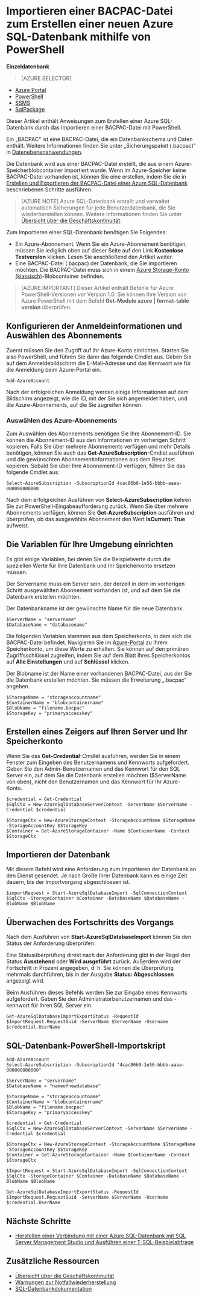 <properties 
    pageTitle="Importieren einer BACPAC-Datei zum Erstellen einer neuen Azure SQL-Datenbank mithilfe von PowerShell | Microsoft Azure" 
    description="Importieren einer BACPAC-Datei zum Erstellen einer neuen Azure SQL-Datenbank mithilfe von PowerShell" 
    services="sql-database" 
    documentationCenter="" 
    authors="stevestein" 
    manager="jeffreyg" 
    editor=""/>

<tags
    ms.service="sql-database"
    ms.devlang="NA"
    ms.topic="article"
    ms.tgt_pltfrm="powershell"
    ms.workload="data-management" 
    ms.date="02/05/2016"
    ms.author="sstein"/>

# Importieren einer BACPAC-Datei zum Erstellen einer neuen Azure SQL-Datenbank mithilfe von PowerShell

**Einzeldatenbank**

> [AZURE.SELECTOR]
- [Azure Portal](sql-database-import.md)
- [PowerShell](sql-database-import-powershell.md)
- [SSMS](sql-database-cloud-migrate-compatible-import-bacpac-ssms.md)
- [SqlPackage](sql-database-cloud-migrate-compatible-import-bacpac-sqlpackage.md)

Dieser Artikel enthält Anweisungen zum Erstellen einer Azure SQL-Datenbank durch das Importieren einer BACPAC-Datei mit PowerShell.

Ein „BACPAC“ ist eine BACPAC-Datei, die ein Datenbankschema und Daten enthält. Weitere Informationen finden Sie unter „Sicherungspaket (.bacpac)“ in [Datenebenenanwendungen](https://msdn.microsoft.com/library/ee210546.aspx).

Die Datenbank wird aus einer BACPAC-Datei erstellt, die aus einem Azure-Speicherblobcontainer importiert wurde. Wenn im Azure-Speicher keine BACPAC-Datei vorhanden ist, können Sie eine erstellen, indem Sie die in [Erstellen und Exportieren der BACPAC-Datei einer Azure SQL-Datenbank](sql-database-export-powershell.md) beschriebenen Schritte ausführen.

> [AZURE.NOTE] Azure SQL-Datenbank erstellt und verwaltet automatisch Sicherungen für jede Benutzerdatenbank, die Sie wiederherstellen können. Weitere Informationen finden Sie unter [Übersicht über die Geschäftskontinuität](sql-database-business-continuity.md).


Zum Importieren einer SQL-­Datenbank benötigen Sie Folgendes:

- Ein Azure-Abonnement. Wenn Sie ein Azure-Abonnement benötigen, müssen Sie lediglich oben auf dieser Seite auf den Link **Kostenlose Testversion** klicken. Lesen Sie anschließend den Artikel weiter.
- Eine BACPAC-Datei (.bacpac) der Datenbank, die Sie importieren möchten. Die BACPAC-Datei muss sich in einem [Azure Storage-Konto (klassisch)](storage-create-storage-account.md)-Blobcontainer befinden.


> [AZURE.IMPORTANT] Dieser Artikel enthält Befehle für Azure PowerShell-Versionen *vor* Version 1.0. Sie können Ihre Version von Azure PowerShell mit dem Befehl **Get-Module azure | format-table version** überprüfen.



## Konfigurieren der Anmeldeinformationen und Auswählen des Abonnements

Zuerst müssen Sie den Zugriff auf Ihr Azure-Konto einrichten. Starten Sie also PowerShell, und führen Sie dann das folgende Cmdlet aus. Geben Sie auf dem Anmeldebildschirm die E-Mail-Adresse und das Kennwort wie für die Anmeldung beim Azure-Portal ein.

	Add-AzureAccount

Nach der erfolgreichen Anmeldung werden einige Informationen auf dem Bildschirm angezeigt, wie die ID, mit der Sie sich angemeldet haben, und die Azure-Abonnements, auf die Sie zugreifen können.


### Auswählen des Azure-Abonnements

Zum Auswählen des Abonnements benötigen Sie Ihre Abonnement-ID. Sie können die Abonnement-ID aus den Informationen im vorherigen Schritt kopieren. Falls Sie über mehrere Abonnements verfügen und mehr Details benötigen, können Sie auch das **Get-AzureSubscription**-Cmdlet ausführen und die gewünschten Abonnementinformationen aus dem Resultset kopieren. Sobald Sie über Ihre Abonnement-ID verfügen, führen Sie das folgende Cmdlet aus:

	Select-AzureSubscription -SubscriptionId 4cac86b0-1e56-bbbb-aaaa-000000000000

Nach dem erfolgreichen Ausführen von **Select-AzureSubscription** kehren Sie zur PowerShell-Eingabeaufforderung zurück. Wenn Sie über mehrere Abonnements verfügen, können Sie **Get-AzureSubscription** ausführen und überprüfen, ob das ausgewählte Abonnement den Wert **IsCurrent: True** aufweist.


## Die Variablen für Ihre Umgebung einrichten

Es gibt einige Variablen, bei denen Sie die Beispielwerte durch die speziellen Werte für Ihre Datenbank und Ihr Speicherkonto ersetzen müssen.

Der Servername muss ein Server sein, der derzeit in dem im vorherigen Schritt ausgewählten Abonnement vorhanden ist, und auf dem Sie die Datenbank erstellen möchten.

Der Datenbankname ist der gewünschte Name für die neue Datenbank.

    $ServerName = "servername"
    $DatabaseName = "databasename"


Die folgenden Variablen stammen aus dem Speicherkonto, in dem sich die BACPAC-Datei befindet. Navigieren Sie im [Azure-Portal](https://portal.azure.com) zu Ihrem Speicherkonto, um diese Werte zu erhalten. Sie können auf den primären Zugriffsschlüssel zugreifen, indem Sie auf dem Blatt Ihres Speicherkontos auf **Alle Einstellungen** und auf **Schlüssel** klicken.

Der Blobname ist der Name einer vorhandenen BACPAC-Datei, aus der Sie die Datenbank erstellen möchten. Sie müssen die Erweiterung „.bacpac“ angeben.

    $StorageName = "storageaccountname"
    $ContainerName = "blobcontainername"
    $BlobName = "filename.bacpac"
    $StorageKey = "primaryaccesskey"

## Erstellen eines Zeigers auf Ihren Server und Ihr Speicherkonto

Wenn Sie das **Get-Credential**-Cmdlet ausführen, werden Sie in einem Fenster zum Eingeben des Benutzernamens und Kennworts aufgefordert. Geben Sie den Admin-Benutzernamen und das Kennwort für den SQL Server ein, auf dem Sie die Datenbank erstellen möchten ($ServerName von oben), nicht den Benutzernamen und das Kennwort für Ihr Azure-Konto.

    $credential = Get-Credential
    $SqlCtx = New-AzureSqlDatabaseServerContext -ServerName $ServerName -Credential $credential

    $StorageCtx = New-AzureStorageContext -StorageAccountName $StorageName -StorageAccountKey $StorageKey
    $Container = Get-AzureStorageContainer -Name $ContainerName -Context $StorageCtx


## Importieren der Datenbank

Mit diesem Befehl wird eine Anforderung zum Importieren der Datenbank an den Dienst gesendet. Je nach Größe Ihrer Datenbank kann es einige Zeit dauern, bis der Importvorgang abgeschlossen ist.

    $importRequest = Start-AzureSqlDatabaseImport -SqlConnectionContext $SqlCtx -StorageContainer $Container -DatabaseName $DatabaseName -BlobName $BlobName
    

## Überwachen des Fortschritts des Vorgangs

Nach dem Ausführen von **Start-AzureSqlDatabaseImport** können Sie den Status der Anforderung überprüfen.

Eine Statusüberprüfung direkt nach der Anforderung gibt in der Regel den Status **Ausstehend** oder **Wird ausgeführt** zurück. Außerdem wird der Fortschritt in Prozent angegeben, d. h. Sie können die Überprüfung mehrmals durchführen, bis in der Ausgabe **Status: Abgeschlossen** angezeigt wird.

Beim Ausführen dieses Befehls werden Sie zur Eingabe eines Kennworts aufgefordert. Geben Sie den Administratorbenutzernamen und das -kennwort für Ihren SQL Server ein.


    Get-AzureSqlDatabaseImportExportStatus -RequestId $ImportRequest.RequestGuid -ServerName $ServerName -Username $credential.UserName
 


## SQL-Datenbank-PowerShell-Importskript


    Add-AzureAccount
    Select-AzureSubscription -SubscriptionId "4cac86b0-1e56-bbbb-aaaa-000000000000"
    
    $ServerName = "servername"
    $DatabaseName = "nameofnewdatabase"

    $StorageName = "storageaccountname"
    $ContainerName = "blobcontainername"
    $BlobName = "filename.bacpac"
    $StorageKey = "primaryaccesskey"
    
    $credential = Get-Credential
    $SqlCtx = New-AzureSqlDatabaseServerContext -ServerName $ServerName -Credential $credential
    
    $StorageCtx = New-AzureStorageContext -StorageAccountName $StorageName -StorageAccountKey $StorageKey
    $Container = Get-AzureStorageContainer -Name $ContainerName -Context $StorageCtx
    
    $ImportRequest = Start-AzureSqlDatabaseImport -SqlConnectionContext $SqlCtx -StorageContainer $Container -DatabaseName $DatabaseName -BlobName $BlobName
    
    Get-AzureSqlDatabaseImportExportStatus -RequestId $ImportRequest.RequestGuid -ServerName $ServerName -Username $credential.UserName
    

## Nächste Schritte

- [Herstellen einer Verbindung mit einer Azure SQL-Datenbank mit SQL Server Management Studio und Ausführen einer T-SQL-Beispielabfrage](sql-database-connect-query-ssms.md)




## Zusätzliche Ressourcen

- [Übersicht über die Geschäftskontinuität](sql-database-business-continuity.md)
- [Warnungen zur Notfallwiederherstellung](sql-database-disaster-recovery-drills.md)
- [SQL-Datenbankdokumentation](https://azure.microsoft.com/documentation/services/sql-database/)

<!---HONumber=AcomDC_0211_2016-->